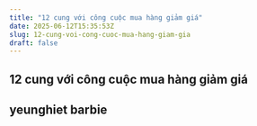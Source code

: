 ```yaml
---
title: "12 cung với công cuộc mua hàng giảm giá"
date: 2025-06-12T15:35:53Z
slug: 12-cung-voi-cong-cuoc-mua-hang-giam-gia
draft: false
---
```


## 12 cung với công cuộc mua hàng giảm giá

## yeunghiet barbie

